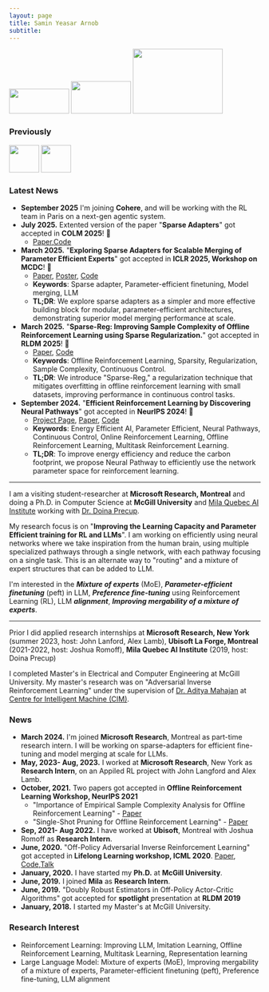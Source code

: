 ```yaml
---
layout: page
title: Samin Yeasar Arnob
subtitle: 
---
```


<img src="https://imgur.com/IRBaiqh.png" width="120" height="50"> <img src="https://imgur.com/EQKabmk.png" width="120" height="65"> <img src="https://imgur.com/kNigIqj.png" width="180" height="130"> 

### Previously
<img src="https://imgur.com/eWTBidl.png" width="60" height="55"> <img src="https://imgur.com/A47NGF8.png" width="60" height="55">

### Latest News
* **September 2025** I'm joining **Cohere**, and will be working with the RL team in Paris on a next-gen agentic system.
* **July 2025.** Extented version of the paper "**Sparse Adapters**" got accepted in **COLM 2025**! 🎉
   * [Paper](https://arxiv.org/abs/2507.07140),[Code](https://github.com/SaminYeasar/sparse_adapter/tree/main/projects/sparse_finetuning)  
* **March 2025.** "**Exploring Sparse Adapters for Scalable Merging of Parameter Efficient Experts**" got accepted in **ICLR 2025, Workshop on MCDC**! 🎉
   * [Paper](https://openreview.net/forum?id=8wt2eKkVe6), [Poster](https://drive.google.com/file/d/16TZNQRxT-C9_4TPIQ0M9Kn-tocV8XMHP/view?usp=sharing), [Code](https://github.com/SaminYeasar/sparse_adapter/tree/main/projects/sparse_finetuning)
   * **Keywords**: Sparse adapter, Parameter-efficient finetuning, Model merging, LLM
   * **TL;DR**: We explore sparse adapters as a simpler and more effective building block for modular, parameter-efficient architectures, demonstrating superior model merging performance at scale.
* **March 2025.** "**Sparse-Reg: Improving Sample Complexity of Offline Reinforcement Learning using Sparse Regularization.**" got accepted in **RLDM 2025**! 🎉
   * [Paper](https://drive.google.com/file/d/1zIc-OOdd2R9a5LlMjF3KyiICZ84urLdS/view?usp=sharing), [Code](https://github.com/SaminYeasar/sparse_reg)
   * **Keywords**: Offline Reinforcement Learning, Sparsity, Regularization, Sample Complexity, Continuous Control.
   * **TL;DR**: We introduce "Sparse-Reg," a regularization technique that mitigates overfitting in offline reinforcement learning with small datasets, improving performance in continuous control tasks.
* **September 2024.** "**Efficient Reinforcement Learning by Discovering Neural Pathways**" got accepted in **NeurIPS 2024**! 🎉
   * [Project Page](https://neural-pathways.github.io), [Paper](https://proceedings.neurips.cc/paper_files/paper/2024/hash/216f4cd12cfd69d46770bb2b491ae24b-Abstract-Conference.html), [Code](https://github.com/SaminYeasar/DAPD)
   * **Keywords**: Energy Efficient AI, Parameter Efficient, Neural Pathways, Continuous Control, Online Reinforcement Learning, Offline Reinforcement Learning, Multitask Reinforcement Learning.
  * **TL;DR**: To improve energy efficiency and reduce the carbon footprint, we propose Neural Pathway to efficiently use the network parameter space for reinforcement learning.


---

I am a visiting student-researcher at **Microsoft Research, Montreal** and doing a Ph.D. in Computer Science at **McGill University** and [Mila Quebec AI Institute][1] working with [Dr. Doina Precup][3].

My research focus is on "**Improving the Learning Capacity and Parameter Efficient training for RL and LLMs**". I am working on efficiently using neural networks where we take inspiration from the human brain, using multiple specialized pathways through a single network, with each pathway focusing on a single task. This is an alternate way to "routing" and a mixture of expert structures that can be added to LLM. 

I'm interested in the ***Mixture of experts*** (MoE), ***Parameter-efficient finetuning*** (peft) in LLM, ***Preference fine-tuning*** using Reinforcement Learning (RL), LLM ***alignment***, ***Improving mergability of a mixture of experts***.

---
Prior I did applied research internships at **Microsoft Research, New York** (summer 2023, host: John Lanford, Alex Lamb), **Ubisoft La Forge, Montreal** (2021-2022, host: Joshua Romoff), **Mila Quebec AI Institute** (2019, host: Doina Precup)

I completed Master's in Electrical and Computer Engineering at McGill University.  My master's research was on "Adversarial Inverse Reinforcement Learning" under the supervision of [Dr. Aditya Mahajan][4] at [Centre for Intelligent Machine (CIM)][5].


[1]:https://mila.quebec/
[2]:http://rl.cs.mcgill.ca/
[3]:https://www.linkedin.com/in/doina-precup-1ba61314/
[4]:http://www.ece.mcgill.ca/~amahaj1/
[5]:https://www.mcgill.ca/cim/


 
### News
* **March 2024.** I'm joined **Microsoft Research**, Montreal as part-time research intern. I will be working on sparse-adapters for efficient fine-tuning and model merging at scale for LLMs.
* **May, 2023- Aug, 2023.** I worked at **Microsoft Research**, New York as **Research Intern**, on an Appiled RL project with John Langford and Alex Lamb.
* **October, 2021.** Two papers got accepted in **Offline Reinforcement Learning Workshop, NeurIPS 2021**
  - "Importance of Empirical Sample Complexity Analysis for Offline Reinforcement Learning" - [Paper](https://offline-rl-neurips.github.io/2021/pdf/38.pdf)
  - "Single-Shot Pruning for Offline Reinforcement Learning" - [Paper](https://offline-rl-neurips.github.io/2021/pdf/27.pdf)
* **Sep, 2021- Aug 2022.** I have worked at **Ubisoft**, Montreal with Joshua Romoff as **Research Intern**.
* **June, 2020.** "Off-Policy Adversarial Inverse Reinforcement Learning" got accepted in **Lifelong Learning workshop, ICML 2020**.
    [Paper](https://openreview.net/forum?id=9mp5d073IhX), [Code](https://github.com/SaminYeasar/Off_Policy_Adversarial_Inverse_Reinforcement_Learning),[Talk](https://www.youtube.com/watch?v=PK3byu61JKI&ab_channel=SaminYeasarArnob)
* **January, 2020.** I have started my **Ph.D.** at **McGill University**.
* **June, 2019.** I joined **Mila** as **Research Intern**.
* **June, 2019.** "Doubly Robust Estimators in Off-Policy Actor-Critic Algorithms" got accepted for **spotlight** presentation at **RLDM 2019**
* **January, 2018.** I started my Master's at McGill University.


### Research Interest

* Reinforcement Learning: Improving LLM, Imitation Learning, Offline  Reinforcement Learning, Multitask Learning, Representation learning
* Large Language Model: Mixture of experts (MoE),  Improving mergability of a mixture of experts, Parameter-efficient finetuning (peft), Preference fine-tuning, LLM alignment
